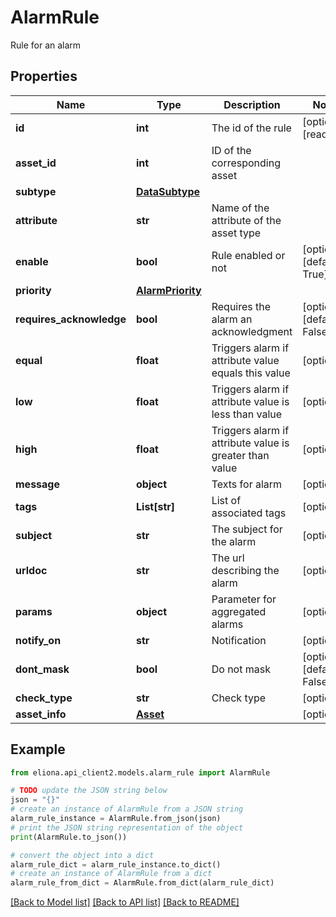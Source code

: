 # AlarmRule

Rule for an alarm

## Properties

Name | Type | Description | Notes
------------ | ------------- | ------------- | -------------
**id** | **int** | The id of the rule | [optional] [readonly] 
**asset_id** | **int** | ID of the corresponding asset | 
**subtype** | [**DataSubtype**](DataSubtype.md) |  | 
**attribute** | **str** | Name of the attribute of the asset type | 
**enable** | **bool** | Rule enabled or not | [optional] [default to True]
**priority** | [**AlarmPriority**](AlarmPriority.md) |  | 
**requires_acknowledge** | **bool** | Requires the alarm an acknowledgment | [optional] [default to False]
**equal** | **float** | Triggers alarm if attribute value equals this value | [optional] 
**low** | **float** | Triggers alarm if attribute value is less than value | [optional] 
**high** | **float** | Triggers alarm if attribute value is greater than value | [optional] 
**message** | **object** | Texts for alarm | [optional] 
**tags** | **List[str]** | List of associated tags | [optional] 
**subject** | **str** | The subject for the alarm | [optional] 
**urldoc** | **str** | The url describing the alarm | [optional] 
**params** | **object** | Parameter for aggregated alarms | [optional] 
**notify_on** | **str** | Notification | [optional] 
**dont_mask** | **bool** | Do not mask | [optional] [default to False]
**check_type** | **str** | Check type | [optional] 
**asset_info** | [**Asset**](Asset.md) |  | [optional] 

## Example

```python
from eliona.api_client2.models.alarm_rule import AlarmRule

# TODO update the JSON string below
json = "{}"
# create an instance of AlarmRule from a JSON string
alarm_rule_instance = AlarmRule.from_json(json)
# print the JSON string representation of the object
print(AlarmRule.to_json())

# convert the object into a dict
alarm_rule_dict = alarm_rule_instance.to_dict()
# create an instance of AlarmRule from a dict
alarm_rule_from_dict = AlarmRule.from_dict(alarm_rule_dict)
```
[[Back to Model list]](../README.md#documentation-for-models) [[Back to API list]](../README.md#documentation-for-api-endpoints) [[Back to README]](../README.md)


